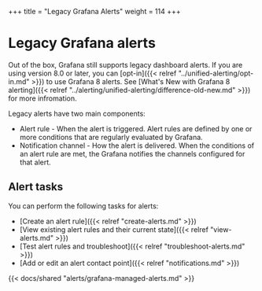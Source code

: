 +++
title = "Legacy Grafana Alerts"
weight = 114
+++

# Legacy Grafana alerts

Out of the box, Grafana still supports legacy dashboard alerts. If you are using version 8.0 or later, you can [opt-in]({{< relref "../unified-alerting/opt-in.md" >}}) to use Grafana 8 alerts. See [What's New with Grafana 8 alerting]({{< relref "../alerting/unified-alerting/difference-old-new.md" >}}) for more infromation.

Legacy alerts have two main components:

- Alert rule - When the alert is triggered. Alert rules are defined by one or more conditions that are regularly evaluated by Grafana.
- Notification channel - How the alert is delivered. When the conditions of an alert rule are met, the Grafana notifies the channels configured for that alert.

## Alert tasks

You can perform the following tasks for alerts:

- [Create an alert rule]({{< relref "create-alerts.md" >}})
- [View existing alert rules and their current state]({{< relref "view-alerts.md" >}})
- [Test alert rules and troubleshoot]({{< relref "troubleshoot-alerts.md" >}})
- [Add or edit an alert contact point]({{< relref "notifications.md" >}})

{{< docs/shared "alerts/grafana-managed-alerts.md" >}}
